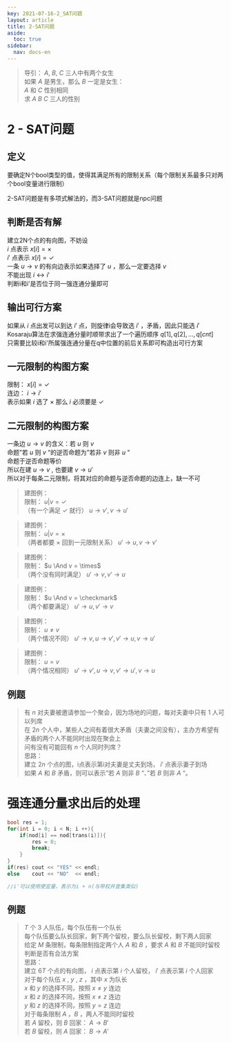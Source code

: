 ```yaml
---
key: 2021-07-16-2_SAT问题
layout: article
title: 2-SAT问题
aside:
  toc: true
sidebar:
  nav: docs-en
---
```


>导引：
>$A$, $B$, $C$ 三人中有两个女生  
>如果 $A$ 是男生，那么 $B$ 一定是女生：  
>$A$ 和 $C$ 性别相同  
>求 $A$ $B$ $C$ 三人的性别  

# 2 - SAT问题

## 定义  

要确定N个bool类型的值，使得其满足所有的限制关系（每个限制关系最多只对两个bool变量进行限制）  

2-SAT问题是有多项式解法的，而3-SAT问题就是npc问题  

## 判断是否有解

建立2N个点的有向图，不妨设  
$i$ 点表示 $x[i] = \times$  
$i'$ 点表示 $x[i] = \checkmark$  
一条 $u \rightarrow v$ 的有向边表示如果选择了 $u$ ，那么一定要选择 $v$  
不能出现 $i \leftrightarrow i'$  
判断i和i'是否位于同一强连通分量即可  

## 输出可行方案

如果从 $i$ 点出发可以到达 $i'$ 点，则旋律i会导致选 $i'$ ，矛盾，因此只能选 $i'$  
Kosaraju算法在求强连通分量时顺带求出了一个遍历顺序 $q[1], q[2], ..., q[cnt]$  
只需要比较i和i'所属强连通分量在q中位置的前后关系即可构造出可行方案  

## 一元限制的构图方案

限制： $x[i] = \checkmark$    
连边： $i \rightarrow i'$  
表示如果 $i$ 选了 $\times$ 那么 $i$ 必须要是 $\checkmark$ 

## 二元限制的构图方案

一条边 $u \rightarrow v$ 的含义：若 $u$ 则 $v$  
命题”若 $u$ 则 $v$ “的逆否命题为”若非 $v$ 则非 $u$ “  
命题于逆否命题等价  
所以在建 $u \rightarrow v$ , 也要建 $v \rightarrow u'$  
所以对于每条二元限制，将其对应的命题与逆否命题的边连上，缺一不可  

>建图例：  
>限制： $u | v = \checkmark$  
>（有一个满足 $\checkmark$ 就行） $u\rightarrow v', v\rightarrow u'$  
  
>建图例：  
>限制： $u | v = \times$   
>（两者都要 $\times$ 回到一元限制关系） $u'\rightarrow u, v\rightarrow v'$  
  
>建图例：  
>限制： $u \And v = \times$  
>（两个没有同时满足） $u'\rightarrow v, v'\rightarrow u$  
  
>建图例：  
>限制： $u \And v = \checkmark$  
>（两个都要满足） $u'\rightarrow u, v'\rightarrow v$  
  
>建图例：  
>限制： $u \neq v$  
>（两个情况不同） $u'\rightarrow v, u\rightarrow v', v'\rightarrow u, v\rightarrow u'$   
  
>建图例：  
>限制： $u = v$   
>（两个情况相同） $u'\rightarrow v', u\rightarrow v, v'\rightarrow u', v\rightarrow u$  
  
## 例题

>有 $n$ 对夫妻被邀请参加一个聚会，因为场地的问题，每对夫妻中只有 $1$ 人可以列席  
>在 $2n$ 个人中，某些人之间有着很大矛盾（夫妻之间没有），主办方希望有矛盾的两个人不能同时出现在聚会上  
>问有没有可能回有 $n$ 个人同时列席？  
>思路：  
>建立 $2n$ 个点的图，i点表示第i对夫妻是丈夫到场， $i'$ 点表示妻子到场  
>如果 $A$ 和 $B$ 矛盾，则可以表示”若 $A$ 则非 $B$ “、”若 $B$ 则非 $A$ “。  
  
# 强连通分量求出后的处理

```cpp
bool res = 1;
for(int i = 0; i < N; i ++){
    if(nod[i] == nod[trans(i)]){
        res = 0;
        break;
    }
}
if(res) cout << "YES" << endl;
else    cout << "NO"  << endl;

//i'可以使用便宜量，表示为i + n(与带权并查集类似)
```
  
## 例题

> $T$ 个 $3$ 人队伍，每个队伍有一个队长  
>每个队伍要么队长回家，剩下两个留校，要么队长留校，剩下两人回家  
>给定 $M$ 条限制，每条限制指定两个人 $A$ 和 $B$ ，要求 $A$ 和 $B$ 不能同时留校  
>判断是否有合法方案  
>思路：  
>建立 $6T$ 个点的有向图， $i$ 点表示第 $i$ 个人留校， $i'$ 点表示第 $i$ 个人回家  
>对于每个队伍 $x$ , $y$ , $z$ ，其中 $x$ 为队长  
> $x$ 和 $y$ 的选择不同，按照 $x\neq y$ 连边  
> $x$ 和 $z$ 的选择不同，按照 $x\neq z$ 连边  
> $y$ 和 $z$ 的选择不同，按照 $y=z$ 连边  
>对于每条限制 $A$ ，$B$ ，两人不能同时留校  
>若 $A$ 留校，则 $B$ 回家： $A\rightarrow B'$  
>若 $B$ 留校，则 $A$ 回家： $B\rightarrow A'$  
